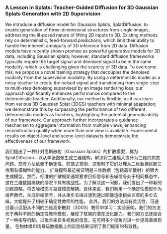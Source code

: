### A Lesson in Splats: Teacher-Guided Diffusion for 3D Gaussian Splats Generation with 2D Supervision

We introduce a diffusion model for Gaussian Splats, SplatDiffusion, to enable generation of three-dimensional structures from single images, addressing the ill-posed nature of lifting 2D inputs to 3D. Existing methods rely on deterministic, feed-forward predictions, which limit their ability to handle the inherent ambiguity of 3D inference from 2D data. Diffusion models have recently shown promise as powerful generative models for 3D data, including Gaussian splats; however, standard diffusion frameworks typically require the target signal and denoised signal to be in the same modality, which is challenging given the scarcity of 3D data. To overcome this, we propose a novel training strategy that decouples the denoised modality from the supervision modality. By using a deterministic model as a noisy teacher to create the noised signal and transitioning from single-step to multi-step denoising supervised by an image rendering loss, our approach significantly enhances performance compared to the deterministic teacher. Additionally, our method is flexible, as it can learn from various 3D Gaussian Splat (3DGS) teachers with minimal adaptation; we demonstrate this by surpassing the performance of two different deterministic models as teachers, highlighting the potential generalizability of our framework. Our approach further incorporates a guidance mechanism to aggregate information from multiple views, enhancing reconstruction quality when more than one view is available. Experimental results on object-level and scene-level datasets demonstrate the effectiveness of our framework.

我们提出了一种针对高斯散射（Gaussian Splats）的扩散模型，称为SplatDiffusion，以从单张图像生成三维结构，解决将二维输入提升为三维的病态问题。现有方法依赖于确定性、前馈式预测，这限制了它们处理从二维数据推断三维固有模糊性的能力。
扩散模型最近被证明是三维数据（包括高斯散射）的强大生成模型。然而，标准的扩散框架通常要求目标信号和去噪信号处于相同模态中，这在三维数据稀缺的情况下具有挑战性。为了解决这一问题，我们提出了一种新的训练策略，将去噪模态与监督模态解耦。具体来说，我们利用一个确定性模型作为噪声教师，生成带噪信号，并从单步去噪过渡到通过图像渲染损失监督的多步去噪，大幅提升了相较于确定性教师的性能。
此外，我们的方法具有灵活性，可通过最小适配从不同的三维高斯散射（3DGS）教师中学习；实验表明，我们的方法优于两种不同的确定性教师模型，展现了框架的潜在泛化能力。我们的方法还结合了一种指导机制，以聚合来自多视角的信息，在可用多个视角时进一步提高重建质量。
在物体级和场景级数据集上的实验结果证明了我们框架的有效性。
